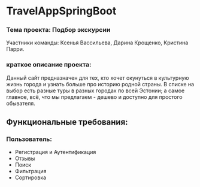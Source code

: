 # TravelAppSpringBoot
### Тема проекта: Подбор экскурсии
Участники команды: Ксенья Вассильева, Дарина Крощенко, Кристина Парри.
### краткое описание проекта:
Данный сайт предназначен для тех, кто хочет окунуться в культурную жизнь города и узнать больше про историю родной страны. 
В списке на выбор есть разные туры в разных городах по всей Эстонии; а самое главное, всё, что мы предлагаем - дешево и доступно для простого обывателя.


## Функциональные требования:

### Пользователь:
+ Регистрация и Аутентификация 
+ Отзывы
+ Поиск
+ Фильтрация
+ Сортировка
